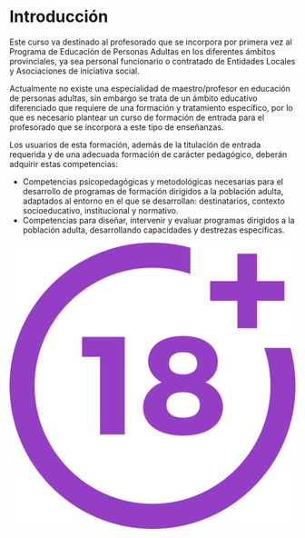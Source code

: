 # Introducción

Este curso va destinado al profesorado que se incorpora por primera vez al Programa de Educación de Personas Adultas en los diferentes ámbitos provinciales, ya sea personal funcionario o contratado de Entidades Locales y Asociaciones de iniciativa social.

Actualmente no existe una especialidad de maestro/profesor en educación de personas adultas, sin embargo se trata de un ámbito educativo diferenciado que requiere de una formación y tratamiento específico, por lo que es necesario plantear un curso de formación de entrada para el profesorado que se incorpora a este tipo de enseñanzas.

Los usuarios de esta formación, además de la titulación de entrada requerida y de una adecuada formación de carácter pedagógico, deberán adquirir estas competencias:

* Competencias psicopedagógicas y metodológicas necesarias para el desarrollo de programas de formación dirigidos a la población adulta, adaptados al entorno en el que se desarrollan: destinatarios, contexto socioeducativo, institucional y normativo.
* Competencias para diseñar, intervenir y evaluar programas dirigidos a la población adulta, desarrollando capacidades y destrezas específicas.

![](img/plus-18-movie.svg)
